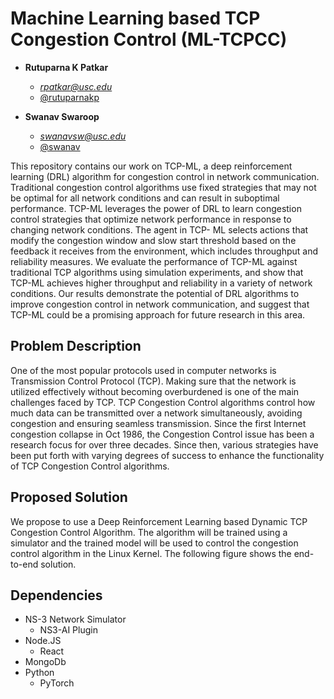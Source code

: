 # Machine Learning based TCP Congestion Control (ML-TCPCC)

- **Rutuparna K Patkar**
  - *rpatkar@usc.edu*
  - [@rutuparnakp](https://github.com/rutuparnakp)

- **Swanav Swaroop**
  - *swanavsw@usc.edu*
  - [@swanav](https://github.com/swanav)

This repository contains our work on TCP-ML, a deep reinforcement learning (DRL) algorithm for congestion control in network communication. Traditional congestion control algorithms use fixed strategies that may not be optimal for all network conditions and can result in suboptimal performance. TCP-ML leverages the power of DRL to learn congestion control strategies that optimize network performance in response to changing network conditions. The agent in TCP- ML selects actions that modify the congestion window and slow start threshold based on the feedback it receives from the environment, which includes throughput and reliability measures. We evaluate the performance of TCP-ML against traditional TCP algorithms using simulation experiments, and show that TCP-ML achieves higher throughput and reliability in a variety of network conditions. Our results demonstrate the potential of DRL algorithms to improve congestion control in network communication, and suggest that TCP-ML could be a promising approach for future research in this area.


## Problem Description

One of the most popular protocols used in computer networks is Transmission Control Protocol (TCP). Making sure that the network is utilized effectively without becoming overburdened is one of the main challenges faced by TCP. TCP Congestion Control algorithms control how much data can be transmitted over a network simultaneously, avoiding congestion and ensuring seamless transmission. Since the first Internet congestion collapse in Oct 1986, the Congestion Control issue has been a research focus for over three decades. Since then, various strategies have been put forth with varying degrees of success to enhance the functionality of TCP Congestion Control algorithms.

## Proposed Solution
We propose to use a Deep Reinforcement Learning based Dynamic TCP Congestion Control Algorithm. The algorithm will be trained using a simulator and the trained model will be used to control the congestion control algorithm in the Linux Kernel. The following figure shows the end-to-end solution.

## Dependencies

- NS-3 Network Simulator
  - NS3-AI Plugin 
- Node.JS
  - React
- MongoDb
- Python
  - PyTorch
